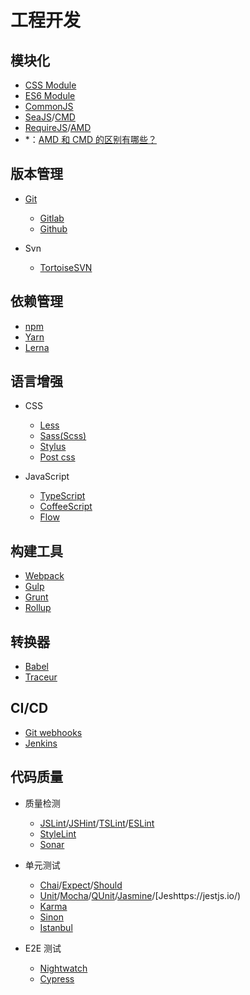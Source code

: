 # 工程开发

## 模块化

- [CSS Module](http://www.ruanyifeng.com/blog/2016/06/css_modules.html)
- [ES6 Module](http://es6.ruanyifeng.com/#docs/module)
- [CommonJS](https://zh.wikipedia.org/wiki/CommonJS)
- [SeaJS](<(https://seajs.github.io/seajs/docs/)>)/[CMD](https://github.com/seajs/seajs/issues/242)
- [RequireJS](https://requirejs.org/)/[AMD](https://github.com/amdjs/amdjs-api/wiki/AMD)
- \*：[AMD 和 CMD 的区别有哪些？](https://www.zhihu.com/question/20351507)

## 版本管理

- [Git](https://git-scm.com/)

  - [Gitlab](https://about.gitlab.com/)
  - [Github](https://github.com/)

- Svn

  - [TortoiseSVN](https://tortoisesvn.net/index.zh.html)

## 依赖管理

- [npm](https://www.npmjs.com/)
- [Yarn](https://yarnpkg.com/lang/en/)
- [Lerna](https://github.com/lerna/lerna)

## 语言增强

- CSS

  - [Less](https://less.bootcss.com/)
  - [Sass(Scss)](http://sass.bootcss.com/)
  - [Stylus](http://stylus-lang.com/)
  - [Post css](https://postcss.org/)

- JavaScript

  - [TypeScript](https://www.typescriptlang.org/)
  - [CoffeeScript](https://coffeescript.org/)
  - [Flow](https://flow.org/)

## 构建工具

- [Webpack](https://webpack.js.org/)
- [Gulp](https://gulpjs.com/)
- [Grunt](https://gruntjs.com/)
- [Rollup](https://rollupjs.org/guide/en/)

## 转换器

- [Babel](https://babeljs.io/)
- [Traceur](https://github.com/google/traceur-compiler)

## CI/CD

- [Git webhooks](https://developer.github.com/webhooks/)
- [Jenkins](https://jenkins.io/zh/)

## 代码质量

- 质量检测

  - [JSLint](https://www.jslint.com/)/[JSHint](https://jshint.com/)/[TSLint](https://palantir.github.io/tslint/)/[ESLint](https://eslint.org/)
  - [StyleLint](https://github.com/stylelint/stylelint)
  - [Sonar](https://www.sonarqube.org/)

- 单元测试

  - [Chai](https://www.chaijs.com/)/[Expect](https://github.com/Automattic/expect.js?files=1)/[Should](https://shouldjs.github.io/)
  - [Unit](https://unitjs.com/)/[Mocha](https://mochajs.org/)/[QUnit](https://qunitjs.com/)/[Jasmine](https://jasmine.github.io/)/[Jeshttps://jestjs.io/)
  - [Karma](http://karma-runner.github.io/latest/index.html)
  - [Sinon](https://sinonjs.org/)
  - [Istanbul](https://istanbul.js.org/)

- E2E 测试

  - [Nightwatch](https://nightwatchjs.org/)
  - [Cypress](https://www.cypress.io/)
